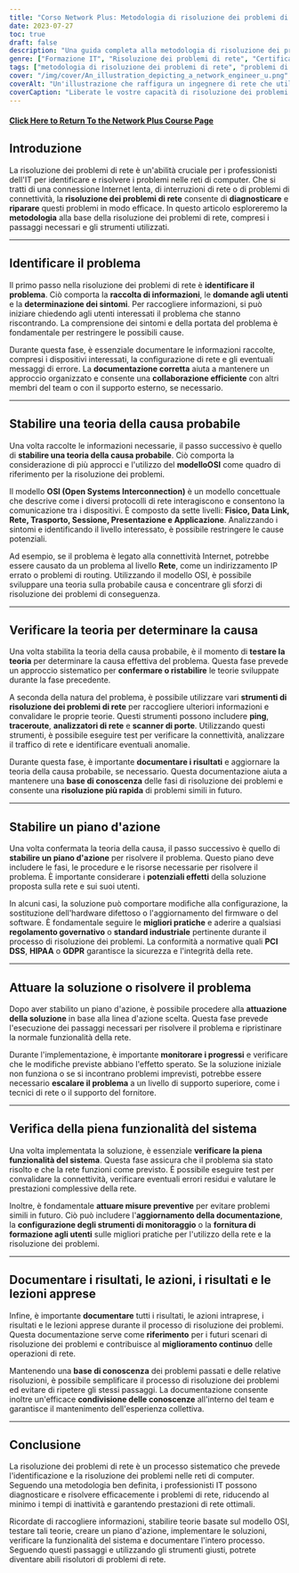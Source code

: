 ```yaml
---
title: "Corso Network Plus: Metodologia di risoluzione dei problemi di rete"
date: 2023-07-27
toc: true
draft: false
description: "Una guida completa alla metodologia di risoluzione dei problemi di rete, che include i passaggi, gli strumenti e le best practice per risolvere i problemi di rete in modo efficiente ed efficace."
genre: ["Formazione IT", "Risoluzione dei problemi di rete", "Certificazione di rete", "Formazione IT", "Reti di computer", "Competenze informatiche", "Conoscenze tecniche", "Professionisti IT", "Concetti di rete", "Supporto di rete"]
tags: ["metodologia di risoluzione dei problemi di rete", "problemi di rete", "Professionisti IT", "OSI model", "strumenti di rete", "Fasi di risoluzione dei problemi", "prestazioni della rete", "Competenze informatiche", "risoluzione dei problemi", "diagnostica di rete", "documentare la risoluzione dei problemi", "configurazione di rete", "collaborazione con gli utenti", "regolamenti governativi", "standard di settore", "PCI DSS", "HIPAA", "GDPR", "Documentazione di rete", "miglioramento continuo", "base di conoscenza della rete", "funzionalità del sistema", "misure preventive", "ottimizzazione delle prestazioni di rete", "Strumenti per la risoluzione dei problemi di rete", "connettività di rete", "Corso di formazione IT", "processo di risoluzione dei problemi di rete", "tecniche di risoluzione dei problemi di rete", "Le migliori pratiche di supporto alla rete", "Guida alla risoluzione dei problemi di rete"]
cover: "/img/cover/An_illustration_depicting_a_network_engineer_u.png"
coverAlt: "Un'illustrazione che raffigura un ingegnere di rete che utilizza una lente di ingrandimento per analizzare le connessioni di rete e risolvere i problemi."
coverCaption: "Liberate le vostre capacità di risoluzione dei problemi di rete"
---
```


#### [Click Here to Return To the Network Plus Course Page](/network-plus-start)

## Introduzione

La risoluzione dei problemi di rete è un'abilità cruciale per i professionisti dell'IT per identificare e risolvere i problemi nelle reti di computer. Che si tratti di una connessione Internet lenta, di interruzioni di rete o di problemi di connettività, la **risoluzione dei problemi di rete** consente di **diagnosticare** e **riparare** questi problemi in modo efficace. In questo articolo esploreremo la **metodologia** alla base della risoluzione dei problemi di rete, compresi i passaggi necessari e gli strumenti utilizzati.

______

## Identificare il problema

Il primo passo nella risoluzione dei problemi di rete è **identificare il problema**. Ciò comporta la **raccolta di informazioni**, le **domande agli utenti** e la **determinazione dei sintomi**. Per raccogliere informazioni, si può iniziare chiedendo agli utenti interessati il problema che stanno riscontrando. La comprensione dei sintomi e della portata del problema è fondamentale per restringere le possibili cause.

Durante questa fase, è essenziale documentare le informazioni raccolte, compresi i dispositivi interessati, la configurazione di rete e gli eventuali messaggi di errore. La **documentazione corretta** aiuta a mantenere un approccio organizzato e consente una **collaborazione efficiente** con altri membri del team o con il supporto esterno, se necessario.

______

## Stabilire una teoria della causa probabile

Una volta raccolte le informazioni necessarie, il passo successivo è quello di **stabilire una teoria della causa probabile**. Ciò comporta la considerazione di più approcci e l'utilizzo del **modelloOSI** come quadro di riferimento per la risoluzione dei problemi.

Il modello **OSI (Open Systems Interconnection)** è un modello concettuale che descrive come i diversi protocolli di rete interagiscono e consentono la comunicazione tra i dispositivi. È composto da sette livelli: **Fisico, Data Link, Rete, Trasporto, Sessione, Presentazione e Applicazione**. Analizzando i sintomi e identificando il livello interessato, è possibile restringere le cause potenziali.

Ad esempio, se il problema è legato alla connettività Internet, potrebbe essere causato da un problema al livello **Rete**, come un indirizzamento IP errato o problemi di routing. Utilizzando il modello OSI, è possibile sviluppare una teoria sulla probabile causa e concentrare gli sforzi di risoluzione dei problemi di conseguenza.

______

## Verificare la teoria per determinare la causa

Una volta stabilita la teoria della causa probabile, è il momento di **testare la teoria** per determinare la causa effettiva del problema. Questa fase prevede un approccio sistematico per **confermare o ristabilire** le teorie sviluppate durante la fase precedente.

A seconda della natura del problema, è possibile utilizzare vari **strumenti di risoluzione dei problemi di rete** per raccogliere ulteriori informazioni e convalidare le proprie teorie. Questi strumenti possono includere **ping**, **traceroute**, **analizzatori di rete** e **scanner di porte**. Utilizzando questi strumenti, è possibile eseguire test per verificare la connettività, analizzare il traffico di rete e identificare eventuali anomalie.

Durante questa fase, è importante **documentare i risultati** e aggiornare la teoria della causa probabile, se necessario. Questa documentazione aiuta a mantenere una **base di conoscenza** delle fasi di risoluzione dei problemi e consente una **risoluzione più rapida** di problemi simili in futuro.

______

## Stabilire un piano d'azione

Una volta confermata la teoria della causa, il passo successivo è quello di **stabilire un piano d'azione** per risolvere il problema. Questo piano deve includere le fasi, le procedure e le risorse necessarie per risolvere il problema. È importante considerare i **potenziali effetti** della soluzione proposta sulla rete e sui suoi utenti.

In alcuni casi, la soluzione può comportare modifiche alla configurazione, la sostituzione dell'hardware difettoso o l'aggiornamento del firmware o del software. È fondamentale seguire le **migliori pratiche** e aderire a qualsiasi **regolamento governativo** o **standard industriale** pertinente durante il processo di risoluzione dei problemi. La conformità a normative quali **PCI DSS**, **HIPAA** o **GDPR** garantisce la sicurezza e l'integrità della rete.

______

## Attuare la soluzione o risolvere il problema

Dopo aver stabilito un piano d'azione, è possibile procedere alla **attuazione della soluzione** in base alla linea d'azione scelta. Questa fase prevede l'esecuzione dei passaggi necessari per risolvere il problema e ripristinare la normale funzionalità della rete.

Durante l'implementazione, è importante **monitorare i progressi** e verificare che le modifiche previste abbiano l'effetto sperato. Se la soluzione iniziale non funziona o se si incontrano problemi imprevisti, potrebbe essere necessario **escalare il problema** a un livello di supporto superiore, come i tecnici di rete o il supporto del fornitore.

______

## Verifica della piena funzionalità del sistema

Una volta implementata la soluzione, è essenziale **verificare la piena funzionalità del sistema**. Questa fase assicura che il problema sia stato risolto e che la rete funzioni come previsto. È possibile eseguire test per convalidare la connettività, verificare eventuali errori residui e valutare le prestazioni complessive della rete.

Inoltre, è fondamentale **attuare misure preventive** per evitare problemi simili in futuro. Ciò può includere l'**aggiornamento della documentazione**, la **configurazione degli strumenti di monitoraggio** o la **fornitura di formazione agli utenti** sulle migliori pratiche per l'utilizzo della rete e la risoluzione dei problemi.

______

## Documentare i risultati, le azioni, i risultati e le lezioni apprese

Infine, è importante **documentare** tutti i risultati, le azioni intraprese, i risultati e le lezioni apprese durante il processo di risoluzione dei problemi. Questa documentazione serve come **riferimento** per i futuri scenari di risoluzione dei problemi e contribuisce al **miglioramento continuo** delle operazioni di rete.

Mantenendo una **base di conoscenza** dei problemi passati e delle relative risoluzioni, è possibile semplificare il processo di risoluzione dei problemi ed evitare di ripetere gli stessi passaggi. La documentazione consente inoltre un'efficace **condivisione delle conoscenze** all'interno del team e garantisce il mantenimento dell'esperienza collettiva.

______

## Conclusione

La risoluzione dei problemi di rete è un processo sistematico che prevede l'identificazione e la risoluzione dei problemi nelle reti di computer. Seguendo una metodologia ben definita, i professionisti IT possono diagnosticare e risolvere efficacemente i problemi di rete, riducendo al minimo i tempi di inattività e garantendo prestazioni di rete ottimali.

Ricordate di raccogliere informazioni, stabilire teorie basate sul modello OSI, testare tali teorie, creare un piano d'azione, implementare le soluzioni, verificare la funzionalità del sistema e documentare l'intero processo. Seguendo questi passaggi e utilizzando gli strumenti giusti, potrete diventare abili risolutori di problemi di rete.
